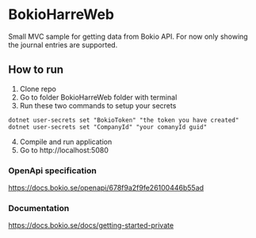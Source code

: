 # BokioHarreWeb

Small MVC sample for getting data from Bokio API.
For now only showing the journal entries are supported.

## How to run

1. Clone repo
2. Go to folder BokioHarreWeb folder with terminal
3. Run these two commands to setup your secrets

```
dotnet user-secrets set "BokioToken" "the token you have created"
dotnet user-secrets set "CompanyId" "your comanyId guid"
```

4. Compile and run application
5. Go to http://localhost:5080

### OpenApi specification
https://docs.bokio.se/openapi/678f9a2f9fe26100446b55ad

### Documentation
https://docs.bokio.se/docs/getting-started-private